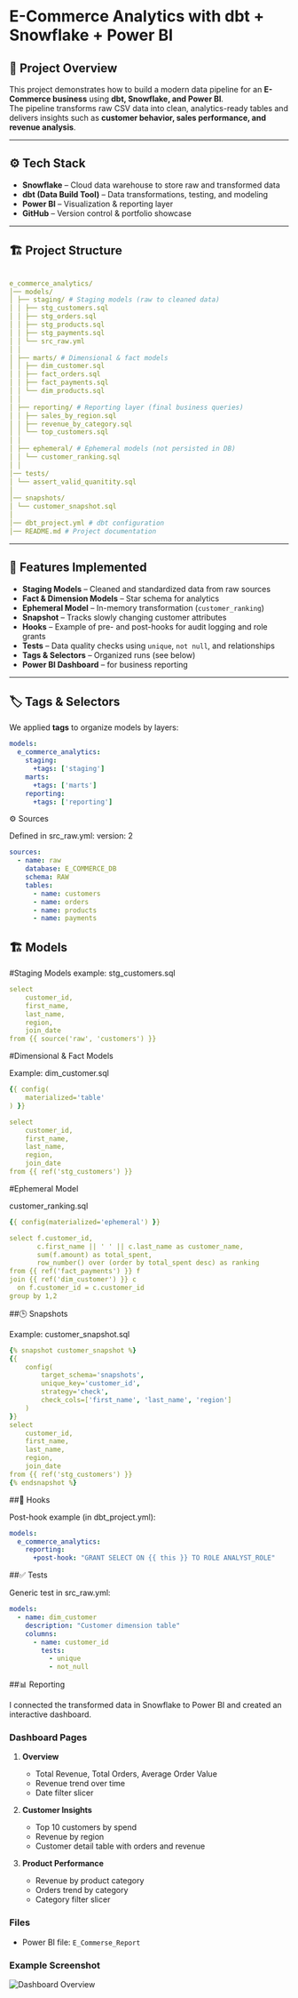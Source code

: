 # E-Commerce Analytics with dbt + Snowflake + Power BI

## 📌 Project Overview

This project demonstrates how to build a modern data pipeline for an **E-Commerce business** using **dbt, Snowflake, and Power BI**.  
The pipeline transforms raw CSV data into clean, analytics-ready tables and delivers insights such as **customer behavior, sales performance, and revenue analysis**.

---

## ⚙️ Tech Stack

- **Snowflake** – Cloud data warehouse to store raw and transformed data
- **dbt (Data Build Tool)** – Data transformations, testing, and modeling
- **Power BI** – Visualization & reporting layer
- **GitHub** – Version control & portfolio showcase

---

## 🏗️ Project Structure

```yaml

e_commerce_analytics/
│── models/
│ ├── staging/ # Staging models (raw to cleaned data)
│ │ ├── stg_customers.sql
│ │ ├── stg_orders.sql
│ │ ├── stg_products.sql
│ │ ├── stg_payments.sql
│ │ └── src_raw.yml
│ │
│ ├── marts/ # Dimensional & fact models
│ │ ├── dim_customer.sql
│ │ ├── fact_orders.sql
│ │ ├── fact_payments.sql
│ │ └── dim_products.sql
│ │
│ ├── reporting/ # Reporting layer (final business queries)
│ │ ├── sales_by_region.sql
│ │ ├── revenue_by_category.sql
│ │ └── top_customers.sql
│ │
│ ├── ephemeral/ # Ephemeral models (not persisted in DB)
│ │ └── customer_ranking.sql
│ │
│── tests/
│ └── assert_valid_quanitity.sql
│
│── snapshots/
│ └── customer_snapshot.sql
│
│── dbt_project.yml # dbt configuration
│── README.md # Project documentation
````


---

## 🔑 Features Implemented
- **Staging Models** – Cleaned and standardized data from raw sources
- **Fact & Dimension Models** – Star schema for analytics
- **Ephemeral Model** – In-memory transformation (`customer_ranking`)
- **Snapshot** – Tracks slowly changing customer attributes
- **Hooks** – Example of pre- and post-hooks for audit logging and role grants
- **Tests** – Data quality checks using `unique`, `not null`, and relationships
- **Tags & Selectors** – Organized runs (see below)
- **Power BI Dashboard** – for business reporting  
---

## 🏷️ Tags & Selectors
We applied **tags** to organize models by layers:

```yaml
models:
  e_commerce_analytics:
    staging:
      +tags: ['staging']
    marts:
      +tags: ['marts']
    reporting:
      +tags: ['reporting']
````
⚙️ Sources

Defined in src_raw.yml:
version: 2
```yml
sources:
  - name: raw
    database: E_COMMERCE_DB
    schema: RAW
    tables:
      - name: customers
      - name: orders
      - name: products
      - name: payments
````
## 🏗️ Models


#Staging Models
  example: stg_customers.sql
```yml
select
    customer_id,
    first_name,
    last_name,
    region,
    join_date
from {{ source('raw', 'customers') }}
````

#Dimensional & Fact Models

Example: dim_customer.sql

```yml
{{ config(
    materialized='table'
) }}

select
    customer_id,
    first_name,
    last_name,
    region,
    join_date
from {{ ref('stg_customers') }}
````
#Ephemeral Model

customer_ranking.sql
```yml
{{ config(materialized='ephemeral') }}

select f.customer_id,
       c.first_name || ' ' || c.last_name as customer_name,
       sum(f.amount) as total_spent,
       row_number() over (order by total_spent desc) as ranking
from {{ ref('fact_payments') }} f
join {{ ref('dim_customer') }} c
  on f.customer_id = c.customer_id
group by 1,2
```

##🕒 Snapshots

Example: customer_snapshot.sql
```yml
{% snapshot customer_snapshot %}
{{
    config(
        target_schema='snapshots',
        unique_key='customer_id',
        strategy='check',
        check_cols=['first_name', 'last_name', 'region']
    )
}}
select
    customer_id,
    first_name,
    last_name,
    region,
    join_date
from {{ ref('stg_customers') }}
{% endsnapshot %}
````

##🔧 Hooks

Post-hook example (in dbt_project.yml):
```yml
models:
  e_commerce_analytics:
    reporting:
      +post-hook: "GRANT SELECT ON {{ this }} TO ROLE ANALYST_ROLE"
````

##✅ Tests

Generic test in src_raw.yml:
```yml
models:
  - name: dim_customer
    description: "Customer dimension table"
    columns:
      - name: customer_id
        tests:
          - unique
          - not_null
````

##📊 Reporting

I connected the transformed data in Snowflake to Power BI and created an interactive dashboard.

### Dashboard Pages
1. **Overview**  
   - Total Revenue, Total Orders, Average Order Value  
   - Revenue trend over time  
   - Date filter slicer  

2. **Customer Insights**  
   - Top 10 customers by spend  
   - Revenue by region  
   - Customer detail table with orders and revenue  

3. **Product Performance**  
   - Revenue by product category  
   - Orders trend by category  
   - Category filter slicer  

### Files
- Power BI file:  `E_Commerse_Report`

### Example Screenshot
![Dashboard Overview](screenshots/overview.png)
